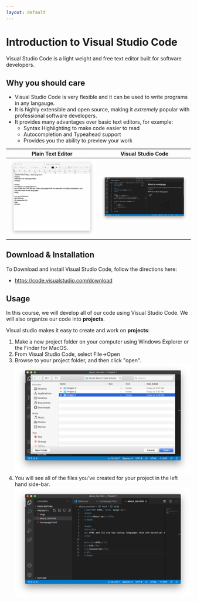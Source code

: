 ```yaml
---
layout: default
---
```


# Introduction to Visual Studio Code

Visual Studio Code is a light weight and free text editor built for software developers.

## Why you should care
- Visual Studio Code is very flexible and it can be used to write programs in any langauge.
- It is highly extensible and open source, making it *extremely* popular with professional software developers.
- It provides many advantages over basic text editors, for example:
  - Syntax Highlighting to make code easier to read
  - Autocompletion and Typeahead support
  - Provides you the ability to preview your work

Plain Text Editor             |  Visual Studio Code
:-------------------------:|:-------------------------:
![](/assets/img/module1/vscode_plain_text.png)  |  ![](/assets/img/module1/vscode_vscode.png)

## Download & Installation
To Download and install Visual Studio Code, follow the directions here:
- https://code.visualstudio.com/download

## Usage

In this course, we will develop all of our code using Visual Studio Code.  We will also organize our code into **projects**.  

Visual studio makes it easy to create and work on **projects**:
1. Make a new project folder on your computer using Windows Explorer or the Finder for MacOS.
2. From Visual Studio Code, select File->Open
3. Browse to your project folder, and then click "open".
![](/assets/img/module1/vscode_project1.png)
4. You will see all of the files you've created for your project in the left hand side-bar.
![](/assets/img/module1/vscode_project2.png)


